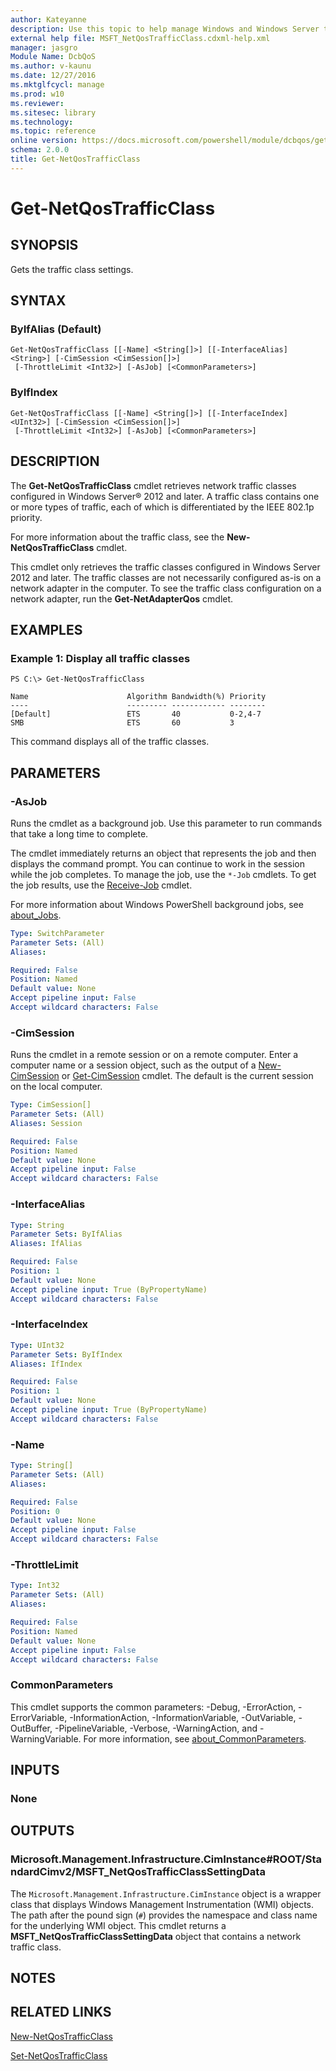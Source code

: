 ```yaml
---
author: Kateyanne
description: Use this topic to help manage Windows and Windows Server technologies with Windows PowerShell.
external help file: MSFT_NetQosTrafficClass.cdxml-help.xml
manager: jasgro
Module Name: DcbQoS
ms.author: v-kaunu
ms.date: 12/27/2016
ms.mktglfcycl: manage
ms.prod: w10
ms.reviewer: 
ms.sitesec: library
ms.technology: 
ms.topic: reference
online version: https://docs.microsoft.com/powershell/module/dcbqos/get-netqostrafficclass?view=windowsserver2016-ps&wt.mc_id=ps-gethelp
schema: 2.0.0
title: Get-NetQosTrafficClass
---
```


# Get-NetQosTrafficClass

## SYNOPSIS
Gets the traffic class settings.

## SYNTAX

### ByIfAlias (Default)
```
Get-NetQosTrafficClass [[-Name] <String[]>] [[-InterfaceAlias] <String>] [-CimSession <CimSession[]>]
 [-ThrottleLimit <Int32>] [-AsJob] [<CommonParameters>]
```

### ByIfIndex
```
Get-NetQosTrafficClass [[-Name] <String[]>] [[-InterfaceIndex] <UInt32>] [-CimSession <CimSession[]>]
 [-ThrottleLimit <Int32>] [-AsJob] [<CommonParameters>]
```

## DESCRIPTION
The **Get-NetQosTrafficClass** cmdlet retrieves network traffic classes configured in Windows Server® 2012 and later.
A traffic class contains one or more types of traffic, each of which is differentiated by the IEEE 802.1p priority.

For more information about the traffic class, see the **New-NetQosTrafficClass** cmdlet.

This cmdlet only retrieves the traffic classes configured in Windows Server 2012 and later.
The traffic classes are not necessarily configured as-is on a network adapter in the computer.
To see the traffic class configuration on a network adapter, run the **Get-NetAdapterQos** cmdlet.

## EXAMPLES

### Example 1: Display all traffic classes
```
PS C:\> Get-NetQosTrafficClass

Name                      Algorithm Bandwidth(%) Priority 
----                      --------- ------------ -------- 
[Default]                 ETS       40           0-2,4-7 
SMB                       ETS       60           3
```

This command displays all of the traffic classes.

## PARAMETERS

### -AsJob
Runs the cmdlet as a background job. Use this parameter to run commands that take a long time to complete. 

The cmdlet immediately returns an object that represents the job and then displays the command prompt. 
You can continue to work in the session while the job completes. 
To manage the job, use the `*-Job` cmdlets. 
To get the job results, use the [Receive-Job](https://go.microsoft.com/fwlink/?LinkID=113372) cmdlet. 

For more information about Windows PowerShell background jobs, see [about_Jobs](https://go.microsoft.com/fwlink/?LinkID=113251).

```yaml
Type: SwitchParameter
Parameter Sets: (All)
Aliases: 

Required: False
Position: Named
Default value: None
Accept pipeline input: False
Accept wildcard characters: False
```

### -CimSession
Runs the cmdlet in a remote session or on a remote computer. 
Enter a computer name or a session object, such as the output of a [New-CimSession](https://go.microsoft.com/fwlink/p/?LinkId=227967) or [Get-CimSession](https://go.microsoft.com/fwlink/p/?LinkId=227966) cmdlet. 
The default is the current session on the local computer.

```yaml
Type: CimSession[]
Parameter Sets: (All)
Aliases: Session

Required: False
Position: Named
Default value: None
Accept pipeline input: False
Accept wildcard characters: False
```

### -InterfaceAlias
```yaml
Type: String
Parameter Sets: ByIfAlias
Aliases: IfAlias

Required: False
Position: 1
Default value: None
Accept pipeline input: True (ByPropertyName)
Accept wildcard characters: False
```

### -InterfaceIndex
```yaml
Type: UInt32
Parameter Sets: ByIfIndex
Aliases: IfIndex

Required: False
Position: 1
Default value: None
Accept pipeline input: True (ByPropertyName)
Accept wildcard characters: False
```

### -Name
```yaml
Type: String[]
Parameter Sets: (All)
Aliases: 

Required: False
Position: 0
Default value: None
Accept pipeline input: False
Accept wildcard characters: False
```

### -ThrottleLimit
```yaml
Type: Int32
Parameter Sets: (All)
Aliases: 

Required: False
Position: Named
Default value: None
Accept pipeline input: False
Accept wildcard characters: False
```

### CommonParameters
This cmdlet supports the common parameters: -Debug, -ErrorAction, -ErrorVariable, -InformationAction, -InformationVariable, -OutVariable, -OutBuffer, -PipelineVariable, -Verbose, -WarningAction, and -WarningVariable. For more information, see [about_CommonParameters](https://go.microsoft.com/fwlink/?LinkID=113216).

## INPUTS

### None

## OUTPUTS

### Microsoft.Management.Infrastructure.CimInstance#ROOT/StandardCimv2/MSFT_NetQosTrafficClassSettingData
The `Microsoft.Management.Infrastructure.CimInstance` object is a wrapper class that displays Windows Management Instrumentation (WMI) objects.
The path after the pound sign (`#`) provides the namespace and class name for the underlying WMI object.
This cmdlet returns a **MSFT_NetQosTrafficClassSettingData** object that contains a network traffic class.

## NOTES

## RELATED LINKS

[New-NetQosTrafficClass](./New-NetQosTrafficClass.md)

[Set-NetQosTrafficClass](./Set-NetQosTrafficClass.md)


